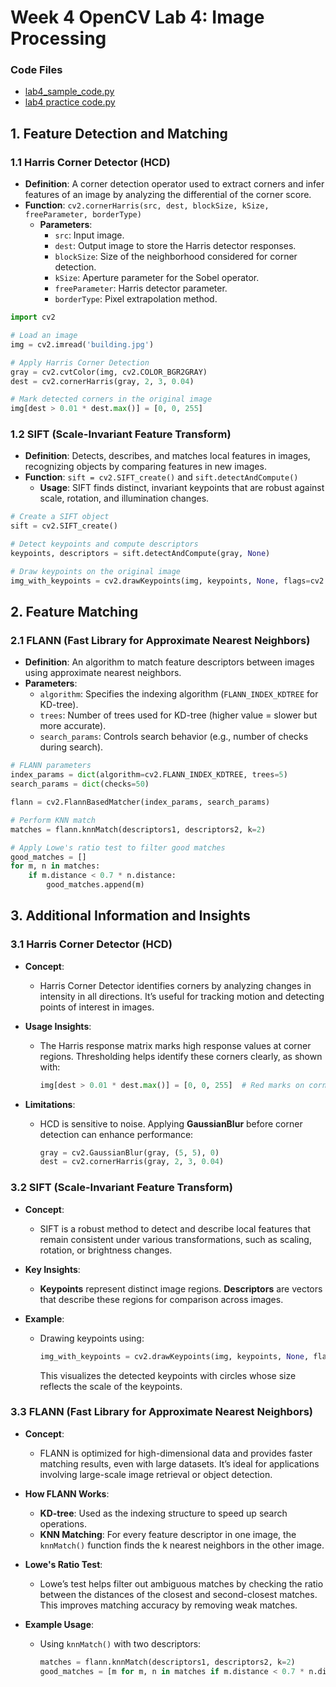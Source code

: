 # Week 4 OpenCV Lab 4: Image Processing

### Code Files
- [lab4_sample_code.py](lab4_sample_code.py)
- [lab4 practice code.py](lab4_practice_code.py)

## 1. Feature Detection and Matching

### 1.1 Harris Corner Detector (HCD)
- **Definition**: A corner detection operator used to extract corners and infer features of an image by analyzing the differential of the corner score.
- **Function**: `cv2.cornerHarris(src, dest, blockSize, kSize, freeParameter, borderType)`
  - **Parameters**:
    - `src`: Input image.
    - `dest`: Output image to store the Harris detector responses.
    - `blockSize`: Size of the neighborhood considered for corner detection.
    - `kSize`: Aperture parameter for the Sobel operator.
    - `freeParameter`: Harris detector parameter.
    - `borderType`: Pixel extrapolation method.

```python
import cv2

# Load an image
img = cv2.imread('building.jpg')

# Apply Harris Corner Detection
gray = cv2.cvtColor(img, cv2.COLOR_BGR2GRAY)
dest = cv2.cornerHarris(gray, 2, 3, 0.04)

# Mark detected corners in the original image
img[dest > 0.01 * dest.max()] = [0, 0, 255]
```

### 1.2 SIFT (Scale-Invariant Feature Transform)
- **Definition**: Detects, describes, and matches local features in images, recognizing objects by comparing features in new images.
- **Function**: `sift = cv2.SIFT_create()` and `sift.detectAndCompute()`
  - **Usage**: SIFT finds distinct, invariant keypoints that are robust against scale, rotation, and illumination changes.

```python
# Create a SIFT object
sift = cv2.SIFT_create()

# Detect keypoints and compute descriptors
keypoints, descriptors = sift.detectAndCompute(gray, None)

# Draw keypoints on the original image
img_with_keypoints = cv2.drawKeypoints(img, keypoints, None, flags=cv2.DRAW_MATCHES_FLAGS_DRAW_RICH_KEYPOINTS)
```

## 2. Feature Matching

### 2.1 FLANN (Fast Library for Approximate Nearest Neighbors)
- **Definition**: An algorithm to match feature descriptors between images using approximate nearest neighbors.
- **Parameters**:
  - `algorithm`: Specifies the indexing algorithm (`FLANN_INDEX_KDTREE` for KD-tree).
  - `trees`: Number of trees used for KD-tree (higher value = slower but more accurate).
  - `search_params`: Controls search behavior (e.g., number of checks during search).

```python
# FLANN parameters
index_params = dict(algorithm=cv2.FLANN_INDEX_KDTREE, trees=5)
search_params = dict(checks=50)

flann = cv2.FlannBasedMatcher(index_params, search_params)

# Perform KNN match
matches = flann.knnMatch(descriptors1, descriptors2, k=2)

# Apply Lowe's ratio test to filter good matches
good_matches = []
for m, n in matches:
    if m.distance < 0.7 * n.distance:
        good_matches.append(m)
```

## 3. Additional Information and Insights

### 3.1 Harris Corner Detector (HCD)
- **Concept**: 
  - Harris Corner Detector identifies corners by analyzing changes in intensity in all directions. It’s useful for tracking motion and detecting points of interest in images.
  
- **Usage Insights**:
  - The Harris response matrix marks high response values at corner regions. Thresholding helps identify these corners clearly, as shown with:
    ```python
    img[dest > 0.01 * dest.max()] = [0, 0, 255]  # Red marks on corners
    ```

- **Limitations**:
  - HCD is sensitive to noise. Applying **GaussianBlur** before corner detection can enhance performance:
    ```python
    gray = cv2.GaussianBlur(gray, (5, 5), 0)
    dest = cv2.cornerHarris(gray, 2, 3, 0.04)
    ```

### 3.2 SIFT (Scale-Invariant Feature Transform)
- **Concept**:
  - SIFT is a robust method to detect and describe local features that remain consistent under various transformations, such as scaling, rotation, or brightness changes.

- **Key Insights**:
  - **Keypoints** represent distinct image regions. **Descriptors** are vectors that describe these regions for comparison across images.
  
- **Example**:
  - Drawing keypoints using:
    ```python
    img_with_keypoints = cv2.drawKeypoints(img, keypoints, None, flags=cv2.DRAW_MATCHES_FLAGS_DRAW_RICH_KEYPOINTS)
    ```
    This visualizes the detected keypoints with circles whose size reflects the scale of the keypoints.


### 3.3 FLANN (Fast Library for Approximate Nearest Neighbors)
- **Concept**:
  - FLANN is optimized for high-dimensional data and provides faster matching results, even with large datasets. It’s ideal for applications involving large-scale image retrieval or object detection.

- **How FLANN Works**:
  - **KD-tree**: Used as the indexing structure to speed up search operations.
  - **KNN Matching**: For every feature descriptor in one image, the `knnMatch()` function finds the k nearest neighbors in the other image.

- **Lowe's Ratio Test**:
  - Lowe’s test helps filter out ambiguous matches by checking the ratio between the distances of the closest and second-closest matches. This improves matching accuracy by removing weak matches.

- **Example Usage**:
  - Using `knnMatch()` with two descriptors:
    ```python
    matches = flann.knnMatch(descriptors1, descriptors2, k=2)
    good_matches = [m for m, n in matches if m.distance < 0.7 * n.distance]
    ```
